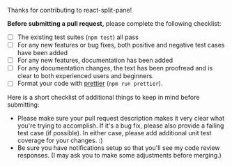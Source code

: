 Thanks for contributing to react-split-pane!

**Before submitting a pull request,** please complete the following checklist:

- [ ] The existing test suites (`npm test`) all pass
- [ ] For any new features or bug fixes, both positive and negative test cases have been added
- [ ] For any new features, documentation has been added
- [ ] For any documentation changes, the text has been proofread and is clear to both experienced users and beginners.
- [ ] Format your code with [prettier](https://github.com/prettier/prettier) (`npm run prettier`).

Here is a short checklist of additional things to keep in mind before submitting:

- Please make sure your pull request description makes it very clear what you're trying to accomplish. If it's a bug fix, please also provide a failing test case (if possible). In either case, please add additional unit test coverage for your changes. :)
- Be sure you have notifications setup so that you'll see my code review responses. (I may ask you to make some adjustments before merging.)
